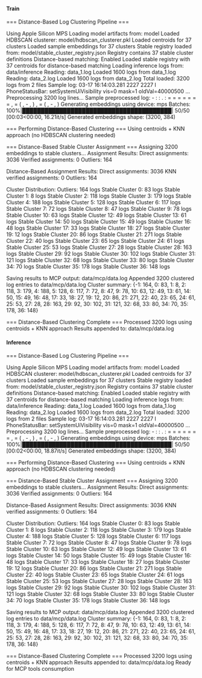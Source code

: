 #### Train
=== Distance-Based Log Clustering Pipeline ===

Using Apple Silicon MPS
Loading model artifacts from: model
Loaded HDBSCAN clusterer: model/hdbscan_clusterer.pkl
Loaded centroids for 37 clusters
Loaded sample embeddings for 37 clusters
Stable registry loaded from: model/stable_cluster_registry.json
Registry contains 37 stable cluster definitions
Distance-based matching: Enabled
Loaded stable registry with 37 centroids for distance-based matching
Loading inference logs from: data/inference
Reading: data_1.log
  Loaded 1600 logs from data_1.log
Reading: data_2.log
  Loaded 1600 logs from data_2.log
Total loaded: 3200 logs from 2 files
Sample log: 03-17 16:14:03.281  2227  2227 I PhoneStatusBar: setSystemUiVisibility vis=0 mask=1 oldVal=40000500 ...
Preprocessing 3200 log lines...
Sample preprocessed log: - : : . : = = = = = = = , = ( , - , ) , = ( , - , )
Generating embeddings using device: mps
Batches: 100%|████████████████████████████████████████| 50/50 [00:03<00:00, 16.21it/s]
Generated embeddings shape: (3200, 384)

=== Performing Distance-Based Clustering ===
Using centroids + KNN approach (no HDBSCAN clustering needed)

=== Distance-Based Stable Cluster Assignment ===
Assigning 3200 embeddings to stable clusters...
Assignment Results:
  Direct assignments: 3036
  Verified assignments: 0
  Outliers: 164

Distance-Based Assignment Results:
  Direct assignments: 3036
  KNN verified assignments: 0
  Outliers: 164

Cluster Distribution:
  Outliers: 164 logs
  Stable Cluster 0: 83 logs
  Stable Cluster 1: 8 logs
  Stable Cluster 2: 118 logs
  Stable Cluster 3: 179 logs
  Stable Cluster 4: 188 logs
  Stable Cluster 5: 128 logs
  Stable Cluster 6: 117 logs
  Stable Cluster 7: 72 logs
  Stable Cluster 8: 47 logs
  Stable Cluster 9: 78 logs
  Stable Cluster 10: 63 logs
  Stable Cluster 12: 49 logs
  Stable Cluster 13: 61 logs
  Stable Cluster 14: 50 logs
  Stable Cluster 15: 49 logs
  Stable Cluster 16: 48 logs
  Stable Cluster 17: 33 logs
  Stable Cluster 18: 27 logs
  Stable Cluster 19: 12 logs
  Stable Cluster 20: 86 logs
  Stable Cluster 21: 271 logs
  Stable Cluster 22: 40 logs
  Stable Cluster 23: 65 logs
  Stable Cluster 24: 61 logs
  Stable Cluster 25: 53 logs
  Stable Cluster 27: 28 logs
  Stable Cluster 28: 163 logs
  Stable Cluster 29: 92 logs
  Stable Cluster 30: 102 logs
  Stable Cluster 31: 121 logs
  Stable Cluster 32: 68 logs
  Stable Cluster 33: 80 logs
  Stable Cluster 34: 70 logs
  Stable Cluster 35: 178 logs
  Stable Cluster 36: 148 logs

Saving results to MCP output: data/mcp/data.log
Appended 3200 clustered log entries to data/mcp/data.log
Cluster summary: {-1: 164, 0: 83, 1: 8, 2: 118, 3: 179, 4: 188, 5: 128, 6: 117, 7: 72, 8: 47, 9: 78, 10: 63, 12: 49, 13: 61, 14: 50, 15: 49, 16: 48, 17: 33, 18: 27, 19: 12, 20: 86, 21: 271, 22: 40, 23: 65, 24: 61, 25: 53, 27: 28, 28: 163, 29: 92, 30: 102, 31: 121, 32: 68, 33: 80, 34: 70, 35: 178, 36: 148}

=== Distance-Based Clustering Complete ===
Processed 3200 logs using centroids + KNN approach
Results appended to: data/mcp/data.log

#### Inference

=== Distance-Based Log Clustering Pipeline ===

Using Apple Silicon MPS
Loading model artifacts from: model
Loaded HDBSCAN clusterer: model/hdbscan_clusterer.pkl
Loaded centroids for 37 clusters
Loaded sample embeddings for 37 clusters
Stable registry loaded from: model/stable_cluster_registry.json
Registry contains 37 stable cluster definitions
Distance-based matching: Enabled
Loaded stable registry with 37 centroids for distance-based matching
Loading inference logs from: data/inference
Reading: data_1.log
  Loaded 1600 logs from data_1.log
Reading: data_2.log
  Loaded 1600 logs from data_2.log
Total loaded: 3200 logs from 2 files
Sample log: 03-17 16:14:03.281  2227  2227 I PhoneStatusBar: setSystemUiVisibility vis=0 mask=1 oldVal=40000500 ...
Preprocessing 3200 log lines...
Sample preprocessed log: - : : . : = = = = = = = , = ( , - , ) , = ( , - , )
Generating embeddings using device: mps
Batches: 100%|████████████████████████████████████████| 50/50 [00:02<00:00, 18.87it/s]
Generated embeddings shape: (3200, 384)

=== Performing Distance-Based Clustering ===
Using centroids + KNN approach (no HDBSCAN clustering needed)

=== Distance-Based Stable Cluster Assignment ===
Assigning 3200 embeddings to stable clusters...
Assignment Results:
  Direct assignments: 3036
  Verified assignments: 0
  Outliers: 164

Distance-Based Assignment Results:
  Direct assignments: 3036
  KNN verified assignments: 0
  Outliers: 164

Cluster Distribution:
  Outliers: 164 logs
  Stable Cluster 0: 83 logs
  Stable Cluster 1: 8 logs
  Stable Cluster 2: 118 logs
  Stable Cluster 3: 179 logs
  Stable Cluster 4: 188 logs
  Stable Cluster 5: 128 logs
  Stable Cluster 6: 117 logs
  Stable Cluster 7: 72 logs
  Stable Cluster 8: 47 logs
  Stable Cluster 9: 78 logs
  Stable Cluster 10: 63 logs
  Stable Cluster 12: 49 logs
  Stable Cluster 13: 61 logs
  Stable Cluster 14: 50 logs
  Stable Cluster 15: 49 logs
  Stable Cluster 16: 48 logs
  Stable Cluster 17: 33 logs
  Stable Cluster 18: 27 logs
  Stable Cluster 19: 12 logs
  Stable Cluster 20: 86 logs
  Stable Cluster 21: 271 logs
  Stable Cluster 22: 40 logs
  Stable Cluster 23: 65 logs
  Stable Cluster 24: 61 logs
  Stable Cluster 25: 53 logs
  Stable Cluster 27: 28 logs
  Stable Cluster 28: 163 logs
  Stable Cluster 29: 92 logs
  Stable Cluster 30: 102 logs
  Stable Cluster 31: 121 logs
  Stable Cluster 32: 68 logs
  Stable Cluster 33: 80 logs
  Stable Cluster 34: 70 logs
  Stable Cluster 35: 178 logs
  Stable Cluster 36: 148 logs

Saving results to MCP output: data/mcp/data.log
Appended 3200 clustered log entries to data/mcp/data.log
Cluster summary: {-1: 164, 0: 83, 1: 8, 2: 118, 3: 179, 4: 188, 5: 128, 6: 117, 7: 72, 8: 47, 9: 78, 10: 63, 12: 49, 13: 61, 14: 50, 15: 49, 16: 48, 17: 33, 18: 27, 19: 12, 20: 86, 21: 271, 22: 40, 23: 65, 24: 61, 25: 53, 27: 28, 28: 163, 29: 92, 30: 102, 31: 121, 32: 68, 33: 80, 34: 70, 35: 178, 36: 148}

=== Distance-Based Clustering Complete ===
Processed 3200 logs using centroids + KNN approach
Results appended to: data/mcp/data.log
Ready for MCP tools consumption